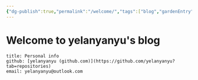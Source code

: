 ```yaml
---
{"dg-publish":true,"permalink":"/welcome/","tags":["blog","gardenEntry","gardenEntry"]}
---
```


# Welcome to yelanyanyu's blog
```ad-info
title: Personal info
github: [yelanyanyu (github.com)](https://github.com/yelanyanyu?tab=repositories)
email: yelanyanyu@outlook.com
```

